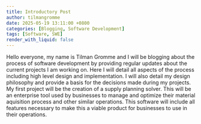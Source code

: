 ```yaml
---
title: Introductory Post
author: tilmangromme
date: 2025-05-19 13:11:00 +0800
categories: [Blogging, Software Development]
tags: [Software, SWE]
render_with_liquid: false
---
```


Hello everyone, my name is Tilman Gromme and I will be blogging about the process of software development by providing regular updates about the current projects I am working on. Here I will detail all aspects of the process including high level design and implementation. I will also detail my design philosophy and provide a basis for the decisions made during my projects. My first project will be the creation of a supply planning solver. This will be an enterprise tool used by businesses to manage and optimize their material aquisition process and other similar operations. This software will include all features necessary to make this a viable product for businesses to use in their operations. 

